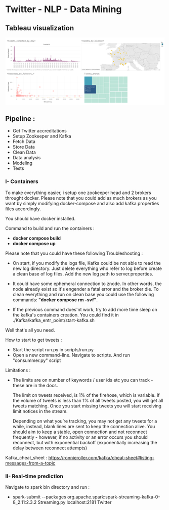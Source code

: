 # Twitter - NLP - Data Mining

## Tableau visualization 
![alt text](https://github.com/Anty45/FIL-ROUGE/blob/master/scripts/tableau_viz/Twitter%20%23tableau.png?raw=true)

## __Pipeline :__ 
* Get Twitter accreditations
* Setup Zookeeper and Kafka
* Fetch Data 
* Store Data 
* Clean Data 
* Data analysis
* Modeling 
* Tests

### I- Containers

To make everything easier, i setup one zookeeper head and 2 brokers throught docker.
Please note that you could add as much brokers as you want by simply modifying docker-compose and also add kafka properties files accordingly.

You should have docker installed.

Command to build and run the containers : 

* __docker compose build__
* __docker compose up__

Please note that you could have these following Troubleshooting : 

   * On start, if you modify the logs file, Kafka could be not able to read the new log directory. 
     Just delete everything who refer to log before create a clean base of log files. 
     Add the new log path to server.properties.
     
   * It could have some ephemeral connection to znode. In other words, the node already exist so it's engender a fatal error and the broker die. To clean everything and run on clean base you could use the following commands:
     __"docker compose rm -svf"__.
   * If the previous command does'nt work, try to add more time sleep on the kafka's containers creation. You could find it in ./Kafka/kafka_entr_point/start-kafka.sh

Well that's all you need.

How to start to get tweets  : 

   * Start the script run.py in scripts/run.py
   * Open a new command-line. Navigate to scripts. And run "consummer.py" script

Limitations :

   * The limits are on number of keywords / user ids etc you can track - these are in the docs.
     
     The limit on tweets received, is 1% of the firehose, which is variable. If the volume of tweets is less than 1% of all tweets posted, you will get all tweets matching. Once you start missing tweets you will start receiving limit notices in the stream.
     
     Depending on what you’re tracking, you may not get any tweets for a while, instead, blank lines are sent to keep the connection alive. You should aim to keep a stable, open connection and not reconnect frequently - however, if no activity or an error occurs you should reconnect, but with exponential backoff (exponentially increasing the delay between reconnect attempts)


Kafka_cheat_sheet : https://ronnieroller.com/kafka/cheat-sheet#listing-messages-from-a-topic

### II- Real-time prediction

Navigate to spark bin directory and run :

* spark-submit --packages org.apache.spark:spark-streaming-kafka-0-8_2.11:2.3.2 Streaming.py localhost:2181 Twitter

